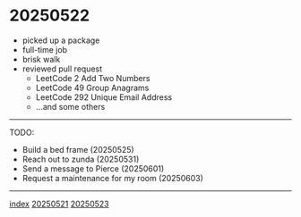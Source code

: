 <head><meta name="viewport" content="width=device-width, initial-scale=1.0, user-scalable=yes" /><meta charset="UTF-8"></head>

# 20250522

- picked up a package
- full-time job
- brisk walk
- reviewed pull request
	- LeetCode 2 Add Two Numbers
	- LeetCode 49 Group Anagrams
	- LeetCode 292 Unique Email Address
	- ...and some others

---

TODO:

- Build a bed frame (20250525)
- Reach out to zunda (20250531)
- Send a message to Pierce (20250601)
- Request a maintenance for my room (20250603)

---

[index](../../index.html)
[20250521](20250521.html)
[20250523](20250523.html)
